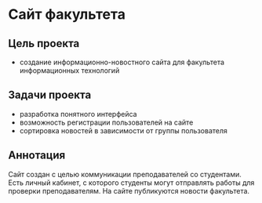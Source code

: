 # Сайт факультета

## Цель проекта

* создание информационно-новостного сайта для факультета информационных технологий

## Задачи проекта

* разработка понятного интерфейса
* возможность регистрации пользователей на сайте
* сортировка новостей в зависимости от группы пользователя


## Аннотация

Сайт создан с целью коммуникации преподавателей со студентами. Есть личный кабинет, с которого студенты могут отправлять работы для проверки преподавателям. 
На сайте публикуются новости факультета.